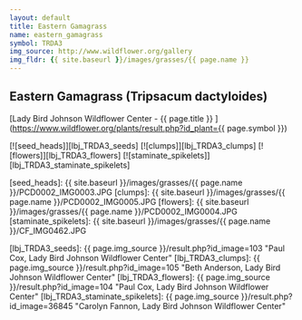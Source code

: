 ```yaml
---
layout: default
title: Eastern Gamagrass
name: eastern_gamagrass
symbol: TRDA3
img_source: http://www.wildflower.org/gallery
img_fldr: {{ site.baseurl }}/images/grasses/{{ page.name }}
---
```

## Eastern Gamagrass (Tripsacum dactyloides)

[Lady Bird Johnson Wildflower Center - {{ page.title }} ](https://www.wildflower.org/plants/result.php?id_plant={{ page.symbol }})

[![seed_heads]][lbj_TRDA3_seeds]
[![clumps]][lbj_TRDA3_clumps]
[![flowers]][lbj_TRDA3_flowers]
[![staminate_spikelets]][lbj_TRDA3_staminate_spikelets]

[seed_heads]: {{ site.baseurl }}/images/grasses/{{ page.name }}/PCD0002_IMG0003.JPG
[clumps]: {{ site.baseurl }}/images/grasses/{{ page.name }}/PCD0002_IMG0005.JPG
[flowers]: {{ site.baseurl }}/images/grasses/{{ page.name }}/PCD0002_IMG0004.JPG
[staminate_spikelets]: {{ site.baseurl }}/images/grasses/{{ page.name }}/CF_IMG0462.JPG

[lbj_TRDA3_seeds]: {{ page.img_source }}/result.php?id_image=103 "Paul Cox, Lady Bird Johnson Wildflower Center"
[lbj_TRDA3_clumps]: {{ page.img_source }}/result.php?id_image=105 "Beth Anderson, Lady Bird Johnson Wildflower Center"
[lbj_TRDA3_flowers]: {{ page.img_source }}/result.php?id_image=104 "Paul Cox, Lady Bird Johnson Wildflower Center"
[lbj_TRDA3_staminate_spikelets]: {{ page.img_source }}/result.php?id_image=36845 "Carolyn Fannon, Lady Bird Johnson Wildflower Center"
